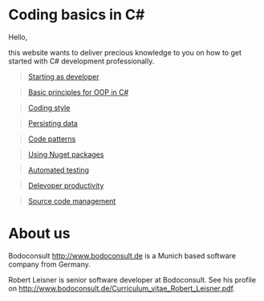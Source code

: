 Coding basics in C#
==============

Hello, 

this website wants to deliver precious knowledge to you on how to get started with C# development professionally.



>   [Starting as developer](\doc\Getting_Started\Starting_as_developer.md)

>   [Basic principles for OOP in C#](\doc\OOP_Basic_principles\OOP_Basic_principles.md)

>   [Coding style](\doc\CodingStyle\CodingStyle.md)

>   [Persisting data](\doc\Persisting_data\Persisting_data.md)

>   [Code patterns](\doc\Patterns\Patterns.md)

>   [Using Nuget packages](\doc\Nuget\Nuget.md)

>   [Automated testing](\doc\Automated_Tests\Automated_testing.md)

>   [Delevoper productivity](\doc\Productivity\Productivity.md)

>   [Source code management](\doc\SourceCodeManagement\SourceCodeManagement.md)

# About us

Bodoconsult <http://www.bodoconsult.de> is a Munich based software company from Germany.

Robert Leisner is senior software developer at Bodoconsult. See his profile on <http://www.bodoconsult.de/Curriculum_vitae_Robert_Leisner.pdf>.
